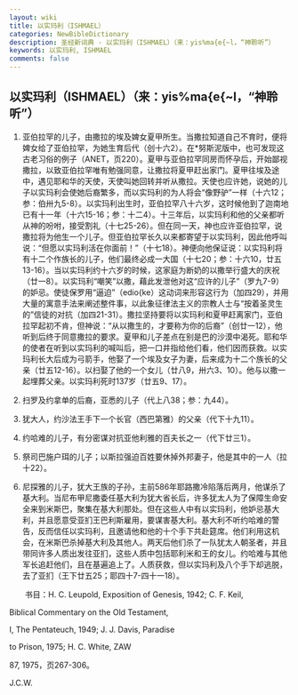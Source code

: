 ```yaml
---
layout: wiki
title: 以实玛利（ISHMAEL）
categories: NewBibleDictionary
description: 圣经新词典 - 以实玛利（ISHMAEL）（来：yis%ma{e{~l，“神聆听”）
keywords: 以实玛利, ISHMAEL
comments: false
---
```


## 以实玛利（ISHMAEL）（来：yis%ma{e{~l，“神聆听”）

1. 亚伯拉罕的儿子，由撒拉的埃及婢女夏甲所生。当撒拉知道自己不育时，便将婢女给了亚伯拉罕，为她生育后代（创十六2）。在*努斯泥版中，也可发现这古老习俗的例子（ANET，页220）。夏甲与亚伯拉罕同房而怀孕后，开始鄙视撒拉，以致亚伯拉罕唯有勉强同意，让撒拉将夏甲赶出家门。夏甲往埃及途中，遇见耶和华的天使，天使叫她回转并听从撒拉。天使也应许她，说她的儿子以实玛利会使她后裔繁多，而以实玛利的为人将会“像野驴”一样（十六12；参：伯卅九5-8）。以实玛利出生时，亚伯拉罕八十六岁，这时候他到了迦南地已有十一年（十六15-16；参：十二4）。十三年后，以实玛利和他的父亲都听从神的吩咐，接受割礼（十七25-26）。但在同一天，神也应许亚伯拉罕，说撒拉将为他生一个儿子。但亚伯拉罕长久以来都寄望于以实玛利，因此他呼叫说：“但愿以实玛利活在你面前！”（十七18）。神便向他保证说：以实玛利将有十二个作族长的儿子，他们最终必成一大国（十七20；参：十六10，廿五13-16）。当以实玛利约十六岁的时候，这家庭为断奶的以撒举行盛大的庆祝（廿一8）。以实玛利“嘲笑”以撒，藉此发泄他对这“应许的儿子”（罗九7-9）的妒忌。使徒保罗用“逼迫”（edio{ke）这动词来形容这行为（加四29），并用大量的寓意手法来阐述整件事，以此象征律法主义的宗教人士与“按着圣灵生的”信徒的对抗（加四21-31）。撒拉坚持要将以实玛利和夏甲赶离家门，亚伯拉罕起初不肯，但神说：“从以撒生的，才要称为你的后裔”（创廿一12），他听到后终于同意撒拉的要求。夏甲和儿子差点在别是巴的沙漠中渴死。耶和华的使者在听到以实玛利的喊叫后，把一口井指给他们看，他们因而获救。以实玛利长大后成为弓箭手，他娶了一个埃及女子为妻，后来成为十二个族长的父亲（廿五12-16）。以扫娶了他的一个女儿（廿八9，卅六3、10）。他与以撒一起埋葬父亲。以实玛利死时137岁（廿五9、17）。

2. 扫罗及约拿单的后裔，亚悉的儿子（代上八38；参：九44）。

3. 犹大人，约沙法王手下一个长官（西巴第雅）的父亲（代下十九11）。

4. 约哈难的儿子，有分密谋对抗亚他利雅的百夫长之一（代下廿三1）。

5. 祭司巴施户珥的儿子；以斯拉强迫百姓要休掉外邦妻子，他是其中的一人（拉十22）。

6. 尼探雅的儿子，犹大王族的子孙，主前586年耶路撒冷陷落后两月，他谋杀了基大利。当尼布甲尼撒委任基大利为犹大省长后，许多犹太人为了保障生命安全来到米斯巴，聚集在基大利那处。但在这些人中有以实玛利，他妒忌基大利，并且愿意受亚扪王巴利斯雇用，要谋害基大利。基大利不听约哈难的警告，反而信任以实玛利，且邀请他和他的十个手下共赴筵席。他们利用这机会，在米斯巴杀掉基大利及其他人。两天后他们杀了一队犹太人朝圣者，并且带同许多人质出发往亚扪，这些人质中包括耶利米和王的女儿。约哈难与其他军长追赶他们，且在基遍追上了。人质获救，但以实玛利及八个手下却逃脱，去了亚扪（王下廿五25；耶四十7-四十一18）。

　　书目：H. C. Leupold, Exposition of Genesis, 1942; C. F. Keil,

Biblical Commentary on the Old Testament,

I, The Pentateuch, 1949; J. J. Davis, Paradise

to Prison, 1975; H. C. White, ZAW

87, 1975，页267-306。

J.C.W.











